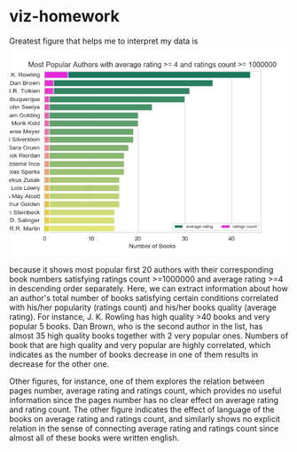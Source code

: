 # viz-homework

Greatest figure that helps me to interpret my data is
![a](topratedmostpopular.png)


because it shows most popular first 20 authors with their corresponding book numbers satisfying ratings count >=1000000 and average rating >=4 in descending order separately. Here, we can extract information about how an author's total number of books satisfying certain conditions correlated with his/her popularity (ratings count) and his/her books quality (average rating). For instance, J. K. Rowling has high quality >40 books and very popular 5 books. Dan Brown, who is the second author in the list, has almost 35 high quality books together with 2 very popular ones. Numbers of book that are high quality and very popular are highly correlated, which indicates as the number of books decrease in one of them results in decrease for the other one. 

Other figures, for instance, one of them explores the relation between pages number, average rating and ratings count, which provides no useful information since the pages number has no clear effect on average rating and rating count. The other figure indicates the effect of language of the books on average rating and ratings count, and similarly shows no explicit relation in the sense of connecting average rating and ratings count since almost all of these books were written english.    
